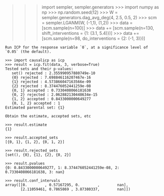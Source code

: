 >>> import sempler, sempler.generators
    >>> import numpy as np
    >>> np.random.seed(12)
    >>> W = sempler.generators.dag_avg_deg(4, 2.5, 0.5, 2)
    >>> scm = sempler.LGANM(W, (-1,1), (1,2))
    >>> data = [scm.sample(n=100)]
    >>> data += [scm.sample(n=130, shift_interventions = {1: (3.1, 5.4)})]
    >>> data += [scm.sample(n=98, do_interventions = {2: (-1, 3)})]

    Run ICP for the response variable `0`, at a significance level of `0.05` (the default).

    >>> import causalicp as icp
    >>> result = icp.fit(data, 3, verbose=True)
    Tested sets and their p-values:
       set() rejected : 2.355990957880749e-10
       {0} rejected : 7.698846116207467e-16
       {1} rejected : 4.573866047163566e-09
       {2} rejected : 8.374476052441259e-08
       {0, 1} accepted : 0.7330408066181638
       {0, 2} rejected : 2.062882130448634e-15
       {1, 2} accepted : 0.8433000000649277
       {0, 1, 2} accepted : 1
    Estimated parental set: {1}

    Obtain the estimate, accepted sets, etc

    >>> result.estimate
    {1}

    >>> result.accepted_sets
    [{0, 1}, {1, 2}, {0, 1, 2}]

    >>> result.rejected_sets
    [set(), {0}, {1}, {2}, {0, 2}]

    >>> result.pvalues
    {0: 0.8433000000649277, 1: 8.374476052441259e-08, 2: 0.7330408066181638, 3: nan}

    >>> result.conf_intervals
    array([[0.        , 0.57167295, 0.        ,        nan],
           [2.11059461, 0.7865869 , 3.87380337,        nan]])
